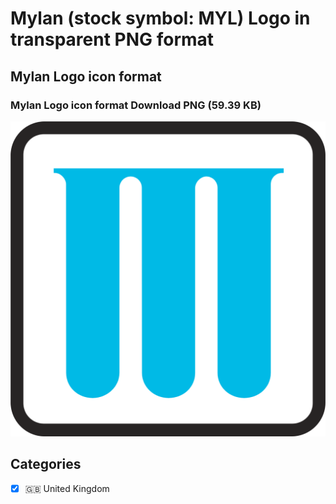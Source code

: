 # Mylan (stock symbol: MYL) Logo in transparent PNG format

## Mylan Logo icon format

### Mylan Logo icon format Download PNG (59.39 KB)

![Mylan Logo icon format Download PNG (59.39 KB)](/img/orig/MYL-010a6b28.png)



## Categories
- [x] 🇬🇧 United Kingdom
